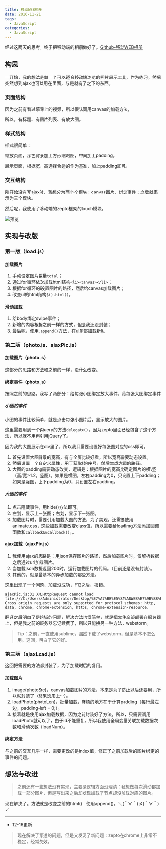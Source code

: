 ```yaml
---
title: 移动WEB相册
date: 2016-11-21
tags: 
  - JavaScript
categories: 
  - JavaScript
---
```


 经过这两天的思考，终于把移动端的相册做好了。[Github-移动WEB相册][1]

<!--more-->

## 构思

一开始，我的想法是做一个可以适合移动端浏览的照片展示工具，作为练习，然后突然想到ajax也可以用在里面，与是就有了之下的东西。

### 页面结构

因为之前有看过慕课上的视频，所以很认同用canvas的加载方法，

所以，有标题、有图片列表、有放大图。

### 样式结构

样式很简单：

缩放页面，深色背景加上方形缩略图，中间加上padding。

展示页面，根据宽、高选择合适的作为基准，加上padding即可。

### 交互结构

刚开始没有写ajax时，我想分为两个个模块：canvas图片，绑定事件；之后就表示为三个模块。

然后呢，我使用了移动端的zepto框架的touch模块。

![预览][2]

## 实现与改版

### 第一版（load.js）

#### 加载图片

1. 手动设定图片数量`total`；
2. 通过for循环依次加载html结构`<li><canvas></li>`；
3. 根据for循环的i设置图片的路径，然后给canvas加载图片；
4. 改变ul的html结构`$().html()`。

#### 滑动加载

1. 给body绑定swipe事件；
2. 新增的内容根据之前一样的方式，但是我还没封装；
3. 最后呢，使用`.append()`方法，在ul尾部加载新li。

### 第二版（photo.js、ajaxPic.js）

#### 加载图片（photo.js）

这部分的思路和方法和之前的一样，没什么改变。

#### 绑定事件（photo.js）

按照之前的思路，我写了两部分：给每张小图绑定放大事件，给每张大图绑定事件

##### 小图的事件

小图的事件比较简单，就是点击每张小图片后，显示放大的图片。

这里需要用到一个jQuery的方法`delegate()`，因为zepto里面已经包含了这个方法，所以就不用再引用jQuery了。

因为我的大图展示在div里了，所以我只需要设置好每张图对应的css即可。

 1. 首先设置大图背景的宽高，有与全屏比较好看，所以宽高需要动态设置。
 2. 然后设置一个自定义属性，用于获取li的序号，然后生成大图的路径。
 3. 大图的padding需要动态改变，逻辑是：根据图片的宽高比确定图片的横\竖（高/宽>1.2，竖图）。如果是横图，左右padding为0，只设置上下padding；如果是竖图，上下padding为0，只设置左右padding。

##### 大图的事件

 1. 点击隐藏事件，用hide()方法即可。
 2. 左划，显示上一张图；右划，显示下一张图。
 3. 加载图片时，需要引用加载大图的方法，为了美观，还需要使用animate.css，这些加载需要改变class值，所以需要给loadImg方法添加回调函数和`callback&&callback();`。

#### ajax加载（ajaxPic.js）

 1. 我使用ajax的思路是：用json保存图片的路径，然后加载图片时，仅解析数据之后通过url加载图片。
 2. 当加载json数据返回200时，运行加载图片的代码。（目前还是没有封装）。
 3. 其他的，就是最基本的异步加载的那些方法。

这里出现了一个问题，加载没成功，F12之后，报错。

``` 
ajaxPic.js:31 XMLHttpRequest cannot load file:///C:/Users/Administrator/Desktop/%E7%A7%BB%E5%8A%A8WEB%E7%9B%B8%E5%86%8C/ajax/photo.json. Cross origin requests are only supported for protocol schemes: http, data, chrome, chrome-extension, https, chrome-extension-resource.
```

翻译之后明白了是跨域的问题，解决方法也很简单，就是把文件全部部署在服务器上，但是我之前的服务器忘记续费了，所以只能换另一种方法，webstorm。

 > Tip：之前，一直使用sublime，虽然下载了webstorm，但是基本不怎么用。这回，明白了它的好。

### 第三版（ajaxLoad.js）

这回把需要的方法都封装了，为了加载时后的复用。

#### 加载图片

 1. image(photoSrc)，canvas加载图片的方法，本来是为了防止以后还要用，所以就封装了（结果没用上···）。
 2. loadPhoto(photoLen)，批量加载，麻烦的地方在于计算padding（每行最左边，padding-left = 0;）。
 3. 接着就是使用ajax加载数据，因为之前封装好了方法，所以，只需要调用loadPhoto就可以了，由于id不能重复，所以我使用全局变量关联加载数据次数和滑动次数（loadNum）。

#### 绑定方法
与之前的交互几乎一样，需要更改的是index值，修正了之前加载后的图片绑定的事件的问题。

## 想法与改进

 > 之前还有一些想法没有实现，主要是逻辑方面没理清：我想做每次滑动都加载一部分图片，但是写出来之后却发现加载了节点却没加载对应的图片。

现在解决了。方法就是改变之前的html()，使用append()。＼(＾∀＾)メ(＾∀＾)ノ

----------

 - 12-16更新

  > 现在解决了穿透的问题，但是又发现了新问题：zepto在chrome上非常不稳定，经常失效。

  [1]: https://github.com/ljw-bigtail/WEB-photo-album
  [2]: http://odmo6x3ig.bkt.clouddn.com/16-12-16/34428852-file_1481857865911_2b22.gif